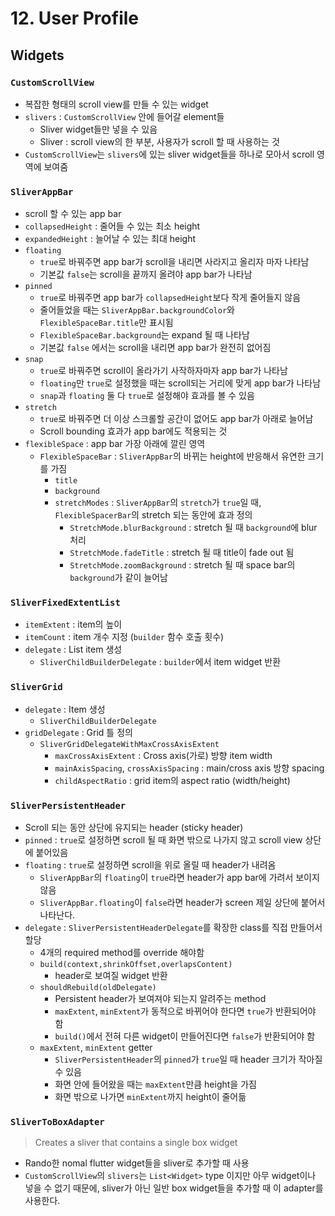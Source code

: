 # 12. User Profile

## Widgets

### `CustomScrollView`

- 복잡한 형태의 scroll view를 만들 수 있는 widget
- `slivers` : `CustomScrollView` 안에 들어갈 element들
  - Sliver widget들만 넣을 수 있음
  - Sliver : scroll view의 한 부분, 사용자가 scroll 할 때 사용하는 것
- `CustomScrollView`는 `slivers`에 있는 sliver widget들을 하나로 모아서 scroll 영역에 보여줌

### `SliverAppBar`

- scroll 할 수 있는 app bar
- `collapsedHeight` : 줄어들 수 있는 최소 height
- `expandedHeight` : 늘어날 수 있는 최대 height
- `floating`
  - `true`로 바꿔주면 app bar가 scroll을 내리면 사라지고 올리자 마자 나타남
  - 기본값 `false`는 scroll을 끝까지 올려야 app bar가 나타남
- `pinned`
  - `true`로 바꿔주면 app bar가 `collapsedHeight`보다 작게 줄어들지 않음
  - 줄어들었을 때는 `SliverAppBar.backgroundColor`와 `FlexibleSpaceBar.title`만 표시됨
  - `FlexibleSpaceBar.background`는 expand 될 때 나타남
  - 기본값 `false` 에서는 scroll을 내리면 app bar가 완전히 없어짐
- `snap`
  - `true`로 바꿔주면 scroll이 올라가기 사작하자마자 app bar가 나타남
  - `floating`만 `true`로 설정했을 때는 scroll되는 거리에 맞게 app bar가 나타남
  - `snap`과 `floating` 둘 다 `true`로 설정해야 효과를 볼 수 있음
- `stretch`
  - `true`로 바꿔주면 더 이상 스크롤할 공간이 없어도 app bar가 아래로 늘어남
  - Scroll bounding 효과가 app bar에도 적용되는 것
- `flexibleSpace` : app bar 가장 아래에 깔린 영역
  - `FlexibleSpaceBar` : `SliverAppBar`의 바뀌는 height에 반응해서 유연한 크기를 가짐
    - `title`
    - `background`
    - `stretchModes` : `SliverAppBar`의 `stretch`가 `true`일 때, `FlexibleSpacerBar`의 stretch 되는 동안에 효과 정의
      - `StretchMode.blurBackground` : stretch 될 때 `background`에 blur 처리
      - `StretchMode.fadeTitle` : stretch 될 때 title이 fade out 됨
      - `StretchMode.zoomBackground` : stretch 될 때 space bar의 `background`가 같이 늘어남

### `SliverFixedExtentList`

- `itemExtent` : item의 높이
- `itemCount` : item 개수 지정 (`builder` 함수 호출 횟수)
- `delegate` : List item 생성
  - `SliverChildBuilderDelegate` : `builder`에서 item widget 반환

### `SliverGrid`

- `delegate` : Item 생성
  - `SliverChildBuilderDelegate`
- `gridDelegate` : Grid 틀 정의
  - `SliverGridDelegateWithMaxCrossAxisExtent`
    - `maxCrossAxisExtent` : Cross axis(가로) 방향 item width
    - `mainAxisSpacing`, `crossAxisSpacing` : main/cross axis 방향 spacing
    - `childAspectRatio` : grid item의 aspect ratio (width/height)

### `SliverPersistentHeader`

- Scroll 되는 동안 상단에 유지되는 header (sticky header)
- `pinned` : `true`로 설정하면 scroll 될 때 화면 밖으로 나가지 않고 scroll view 상단에 붙어있음
- `floating` : `true`로 설정하면 scroll을 위로 올릴 때 header가 내려옴
  - `SliverAppBar`의 `floating`이 `true`라면 header가 app bar에 가려서 보이지 않음
  - `SliverAppBar.floating`이 `false`라면 header가 screen 제일 상단에 붙어서 나타난다.
- `delegate` : `SliverPersistentHeaderDelegate`를 확장한 class를 직접 만들어서 할당
  - 4개의 required method를 override 해야함
  - `build(context,shrinkOffset,overlapsContent)`
    - header로 보여질 widget 반환
  - `shouldRebuild(oldDelegate)`
    - Persistent header가 보여져야 되는지 알려주는 method
    - `maxExtent`, `minExtent`가 동적으로 바뀌어야 한다면 `true`가 반환되어야 함
    - `build()`에서 전혀 다른 widget이 만들어진다면 `false`가 반환되어야 함
  - `maxExtent`, `minExtent` getter
    - `SliverPersistentHeader`의 `pinned`가 `true`일 때 header 크기가 작아질 수 있음
    - 화면 안에 들어왔을 때는 `maxExtent`만큼 height을 가짐
    - 화면 밖으로 나가면 `minExtent`까지 height이 줄어듦

### `SliverToBoxAdapter`

> Creates a sliver that contains a single box widget

- Rando한 nomal flutter widget들을 sliver로 추가할 때 사용
- `CustomScrollView`의 `slivers`는 `List<Widget>` type 이지만 아무 widget이나 넣을 수 없기 때문에, sliver가 아닌 일반 box widget들을 추가할 때 이 adapter를 사용한다.
